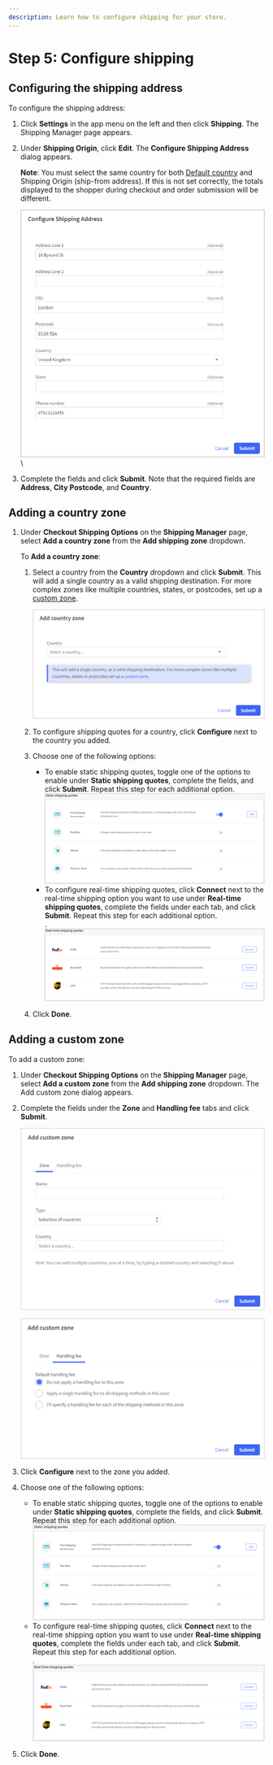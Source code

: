 ```yaml
---
description: Learn how to configure shipping for your store.
---
```


# Step 5: Configure shipping

## Configuring the shipping address

To configure the shipping address:

1. Click **Settings** in the app menu on the left and then click **Shipping**. The Shipping Manager page appears.
2.  Under **Shipping Origin**, click **Edit**. The **Configure Shipping Address** dialog appears.

    **Note**: You must select the same country for both [Default country](step-1-configure-the-store-profile.md) and Shipping Origin (ship-from address). If this is not set correctly, the totals displayed to the shopper during checkout and order submission will be different.&#x20;

    ![](../.gitbook/assets/Configure-shipping-address.png)\

3. Complete the fields and click **Submit**. Note that the required fields are **Address**, **City Postcode**, and **Country**.

## Adding a country zone

1.  Under **Checkout Shipping Options** on the **Shipping Manager** page, select **Add a country zone** from the **Add shipping zone** dropdown.

    To **Add a country zone**:&#x20;

    1.  Select a country from the **Country** dropdown and click **Submit**. This will add a single country as a valid shipping destination.  For more complex zones like multiple countries, states, or postcodes, set up a [custom zone](step-5-configure-shipping.md#adding-a-custom-zone).

        ![](../.gitbook/assets/Add-Country-Zone.png)
    2. To configure shipping quotes for a country, click **Configure** next to the country you added.
    3. Choose one of the following options:
       * To enable static shipping quotes, toggle one of the options to enable under **Static shipping quotes**, complete the fields, and click **Submit**. Repeat this step for each additional option.\
         ![](<../.gitbook/assets/Static-shipping-quotes (1).png>)
       * To configure real-time shipping quotes, click **Connect** next to the real-time shipping option you want to use under **Real-time shipping quotes**, complete the fields under each tab, and click **Submit**. Repeat this step for each additional option.\
         .![](../.gitbook/assets/Real-time-shipping-quotes.png)
    4. Click **Done**.

## Adding a custom zone

To add a custom zone:&#x20;

1. Under **Checkout Shipping Options** on the **Shipping Manager** page, select **Add a custom zone** from the **Add shipping zone** dropdown. The Add custom zone dialog appears.
2.  Complete the fields under the **Zone** and **Handling fee** tabs and click **Submit**.

    ![](../.gitbook/assets/Add-custom-zone-zone.png)

    ![](../.gitbook/assets/Add-custom-zone-handling-fee.png)
3. Click **Configure** next to the zone you added.
4. Choose one of the following options:
   * To enable static shipping quotes, toggle one of the options to enable under **Static shipping quotes**, complete the fields, and click **Submit**. Repeat this step for each additional option.\
     ![](<../.gitbook/assets/Static-shipping-quotes (1).png>)
   * To configure real-time shipping quotes, click **Connect** next to the real-time shipping option you want to use under **Real-time shipping quotes**, complete the fields under each tab, and click **Submit**. Repeat this step for each additional option.\
     .![](../.gitbook/assets/Real-time-shipping-quotes.png)
5. Click **Done**.
